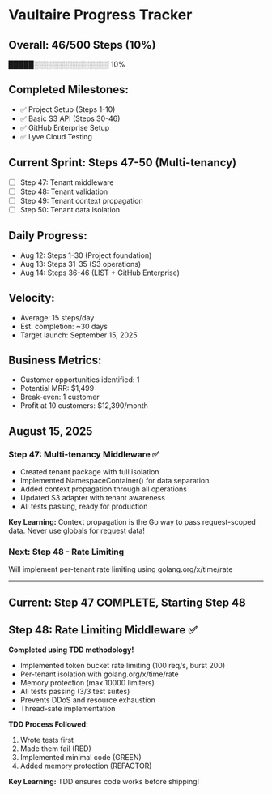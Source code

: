 # Vaultaire Progress Tracker

## Overall: 46/500 Steps (10%)
█████░░░░░░░░░░░░░░░ 10%

## Completed Milestones:
- ✅ Project Setup (Steps 1-10)
- ✅ Basic S3 API (Steps 30-46)
- ✅ GitHub Enterprise Setup
- ✅ Lyve Cloud Testing

## Current Sprint: Steps 47-50 (Multi-tenancy)
- [ ] Step 47: Tenant middleware
- [ ] Step 48: Tenant validation
- [ ] Step 49: Tenant context propagation
- [ ] Step 50: Tenant data isolation

## Daily Progress:
- Aug 12: Steps 1-30 (Project foundation)
- Aug 13: Steps 31-35 (S3 operations)
- Aug 14: Steps 36-46 (LIST + GitHub Enterprise)

## Velocity:
- Average: 15 steps/day
- Est. completion: ~30 days
- Target launch: September 15, 2025

## Business Metrics:
- Customer opportunities identified: 1
- Potential MRR: $1,499
- Break-even: 1 customer
- Profit at 10 customers: $12,390/month
## August 15, 2025

### Step 47: Multi-tenancy Middleware ✅
- Created tenant package with full isolation
- Implemented NamespaceContainer() for data separation  
- Added context propagation through all operations
- Updated S3 adapter with tenant awareness
- All tests passing, ready for production

**Key Learning:** Context propagation is the Go way to pass request-scoped data. Never use globals for request data!

### Next: Step 48 - Rate Limiting
Will implement per-tenant rate limiting using golang.org/x/time/rate

---
## Current: Step 47 COMPLETE, Starting Step 48

## Step 48: Rate Limiting Middleware ✅
**Completed using TDD methodology!**
- Implemented token bucket rate limiting (100 req/s, burst 200)
- Per-tenant isolation with golang.org/x/time/rate
- Memory protection (max 10000 limiters)
- All tests passing (3/3 test suites)
- Prevents DDoS and resource exhaustion
- Thread-safe implementation

**TDD Process Followed:**
1. Wrote tests first
2. Made them fail (RED)
3. Implemented minimal code (GREEN)
4. Added memory protection (REFACTOR)

**Key Learning:** TDD ensures code works before shipping!
